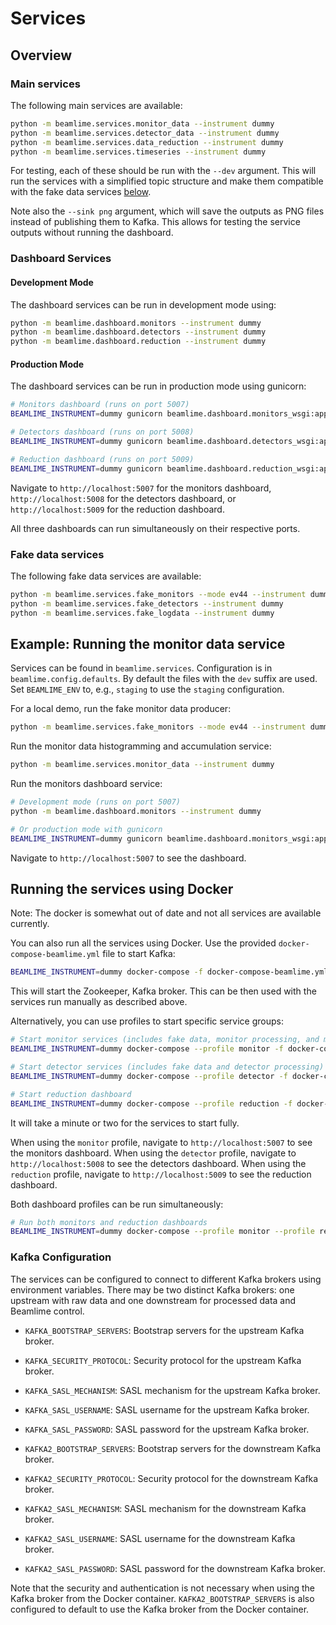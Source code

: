 # Services

## Overview

### Main services

The following main services are available:

```sh
python -m beamlime.services.monitor_data --instrument dummy
python -m beamlime.services.detector_data --instrument dummy
python -m beamlime.services.data_reduction --instrument dummy
python -m beamlime.services.timeseries --instrument dummy
```

For testing, each of these should be run with the `--dev` argument.
This will run the services with a simplified topic structure and make them compatible with the fake data services [below](#fake-data-services).

Note also the `--sink png` argument, which will save the outputs as PNG files instead of publishing them to Kafka.
This allows for testing the service outputs without running the dashboard.

### Dashboard Services

#### Development Mode

The dashboard services can be run in development mode using:

```sh
python -m beamlime.dashboard.monitors --instrument dummy
python -m beamlime.dashboard.detectors --instrument dummy
python -m beamlime.dashboard.reduction --instrument dummy
```

#### Production Mode

The dashboard services can be run in production mode using gunicorn:

```sh
# Monitors dashboard (runs on port 5007)
BEAMLIME_INSTRUMENT=dummy gunicorn beamlime.dashboard.monitors_wsgi:application

# Detectors dashboard (runs on port 5008)
BEAMLIME_INSTRUMENT=dummy gunicorn beamlime.dashboard.detectors_wsgi:application

# Reduction dashboard (runs on port 5009)
BEAMLIME_INSTRUMENT=dummy gunicorn beamlime.dashboard.reduction_wsgi:application
```

Navigate to `http://localhost:5007` for the monitors dashboard, `http://localhost:5008` for the detectors dashboard, or `http://localhost:5009` for the reduction dashboard.

All three dashboards can run simultaneously on their respective ports.

### Fake data services

The following fake data services are available:

```sh
python -m beamlime.services.fake_monitors --mode ev44 --instrument dummy
python -m beamlime.services.fake_detectors --instrument dummy
python -m beamlime.services.fake_logdata --instrument dummy
```

## Example: Running the monitor data service

Services can be found in `beamlime.services`.
Configuration is in `beamlime.config.defaults`.
By default the files with the `dev` suffix are used.
Set `BEAMLIME_ENV` to, e.g., `staging` to use the `staging` configuration.

For a local demo, run the fake monitor data producer:

```sh
python -m beamlime.services.fake_monitors --mode ev44 --instrument dummy
```

Run the monitor data histogramming and accumulation service:

```sh
python -m beamlime.services.monitor_data --instrument dummy
```

Run the monitors dashboard service:

```sh
# Development mode (runs on port 5007)
python -m beamlime.dashboard.monitors --instrument dummy

# Or production mode with gunicorn
BEAMLIME_INSTRUMENT=dummy gunicorn beamlime.dashboard.monitors_wsgi:application
```

Navigate to `http://localhost:5007` to see the dashboard.

## Running the services using Docker

Note: The docker is somewhat out of date and not all services are available currently.

You can also run all the services using Docker.
Use the provided `docker-compose-beamlime.yml` file to start Kafka:

```sh
BEAMLIME_INSTRUMENT=dummy docker-compose -f docker-compose-beamlime.yml up
```

This will start the Zookeeper, Kafka broker.
This can be then used with the services run manually as described above.

Alternatively, you can use profiles to start specific service groups:

```sh
# Start monitor services (includes fake data, monitor processing, and monitors dashboard)
BEAMLIME_INSTRUMENT=dummy docker-compose --profile monitor -f docker-compose-beamlime.yml up

# Start detector services (includes fake data and detector processing)
BEAMLIME_INSTRUMENT=dummy docker-compose --profile detector -f docker-compose-beamlime.yml up

# Start reduction dashboard
BEAMLIME_INSTRUMENT=dummy docker-compose --profile reduction -f docker-compose-beamlime.yml up
```

It will take a minute or two for the services to start fully.

When using the `monitor` profile, navigate to `http://localhost:5007` to see the monitors dashboard.
When using the `detector` profile, navigate to `http://localhost:5008` to see the detectors dashboard.
When using the `reduction` profile, navigate to `http://localhost:5009` to see the reduction dashboard.

Both dashboard profiles can be run simultaneously:

```sh
# Run both monitors and reduction dashboards
BEAMLIME_INSTRUMENT=dummy docker-compose --profile monitor --profile reduction -f docker-compose-beamlime.yml up
```

### Kafka Configuration

The services can be configured to connect to different Kafka brokers using environment variables. There may be two distinct Kafka brokers: one upstream with raw data and one downstream for processed data and Beamlime control.

- `KAFKA_BOOTSTRAP_SERVERS`: Bootstrap servers for the upstream Kafka broker.
- `KAFKA_SECURITY_PROTOCOL`: Security protocol for the upstream Kafka broker.
- `KAFKA_SASL_MECHANISM`: SASL mechanism for the upstream Kafka broker.
- `KAFKA_SASL_USERNAME`: SASL username for the upstream Kafka broker.
- `KAFKA_SASL_PASSWORD`: SASL password for the upstream Kafka broker.

- `KAFKA2_BOOTSTRAP_SERVERS`: Bootstrap servers for the downstream Kafka broker.
- `KAFKA2_SECURITY_PROTOCOL`: Security protocol for the downstream Kafka broker.
- `KAFKA2_SASL_MECHANISM`: SASL mechanism for the downstream Kafka broker.
- `KAFKA2_SASL_USERNAME`: SASL username for the downstream Kafka broker.
- `KAFKA2_SASL_PASSWORD`: SASL password for the downstream Kafka broker.

Note that the security and authentication is not necessary when using the Kafka broker from the Docker container.
`KAFKA2_BOOTSTRAP_SERVERS` is also configured to default to use the Kafka broker from the Docker container.
